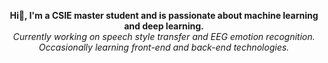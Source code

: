 <p align="center">
  <b>Hi👋, I'm a CSIE master student and is passionate about machine learning and deep learning.</b>  </br>
  <em>Currently working on speech style transfer and EEG emotion recognition.</em>  </br>
  <em>Occasionally learning front-end and back-end technologies.</em>
</p>

<!--
**fish0131/fish0131** is a ✨ _special_ ✨ repository because its `README.md` (this file) appears on your GitHub profile.

Here are some ideas to get you started:

- 🔭 I’m currently working on ...
- 🌱 I’m currently learning ...
- 👯 I’m looking to collaborate on ...
- 🤔 I’m looking for help with ...
- 💬 Ask me about ...
- 📫 How to reach me: ...
- 😄 Pronouns: ...
- ⚡ Fun fact: ...
-->
